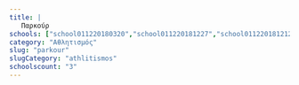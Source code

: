 ```yaml
---
title: |
   Παρκούρ
schools: ["school011220180320","school011220181227","school011220181212"]
category: "Αθλητισμός"
slug: "parkour"
slugCategory: "athlitismos"
schoolscount: "3"
---
```


